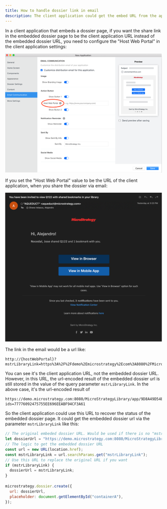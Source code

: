 ```yaml
---
title: How to handle dossier link in email
description: The client application could get the embed URL from the application settings.
---
```


In a client application that embeds a dossier page, if you want the share link in the embedded dossier page to be the client application URL instead of the embedded dossier URL, you need to configure the "Host Web Portal" in the client application settings:

![Host Web Portal](../images/application-config.png)

If you set the "Host Web Portal" value to be the URL of the client application, when you share the dossier via email:

![Share Dossier Email](../images/dossier-email.png)

The link in the email would be a url like:

```url
http://{hostWebPortal}?mstrLibraryLink=https%3A%2F%2Fdemo%2Emicrostrategy%2Ecom%3A8080%2FMicroStrategyLibrary%2Fapp%2F9D8A49D54E04E0BE62C877ACC18A5A0A%2F0627433046E1B80BCE681C87E48F5C28%2Fbookmarks%3Fids%3D77776092475755EE696EEABF94CF3A61
```

You can see it's the client application URL, not the embedded dossier URL. However, in this URL, the url-encoded result of the embedded dossier url is still stored in the value of the query parameter `mstrLibraryLink`. In the above case, it's the url-encoded result of

```url
https://demo.microstrategy.com:8080/MicroStrategyLibrary/app/9D8A49D54E04E0BE62C877ACC18A5A0A/0627433046E1B80BCE681C87E48F5C28/bookmarks?ids=77776092475755EE696EEABF94CF3A61
```

So the client application could use this URL to recover the status of the embedded dossier page. It could get the embedded dossier url via the parameter `mstrLibraryLink` like this:

```js
// The original embeded dossier URL. Would be used if there is no "mstrLibraryLink" parameter
let dossierUrl = "https://demo.microstrategy.com:8080/MicroStrategyLibrary/app/9D8A49D54E04E0BE62C877ACC18A5A0A/0627433046E1B80BCE681C87E48F5C28";
// The logic to get the embedded dossier URL
const url = new URL(location.href);
const mstrLibraryLink = url.searchParams.get("mstrLibraryLink");
// Use this URL to replace the original URL if you want
if (mstrLibraryLink) {
  dossierUrl = mstrLibraryLink;
}

microstrategy.dossier.create({
  url: dossierUrl,
  placeholder: document.getElementById("containerA"),
});
```

